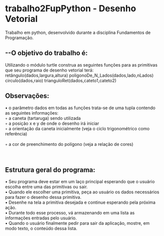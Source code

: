 # trabalho2FupPython - Desenho Vetorial
Trabalho em python, desenvolvido durante a disciplina Fundamentos de Programação.

## --O objetivo do trabalho é:<br/> 
Utilizando o módulo turtle construa as seguintes funções para as primitivas que seu programa de desenho
vetorial terá:<br/>
retângulo(dados,largura,altura) poligonoDe_N_Lados(dados,lado,nLados)<br/>
circulo(dados,raio) trianguloRet(dados,cateto1,cateto2)<br/>

## Observações:
• o parâmetro dados em todas as funções trata-se de uma tupla contendo as seguintes informações:<br/>
  ◦ a caneta (tartaruga) sendo utilizada <br/>
  ◦ a posição x e y de onde o desenho irá iniciar<br/>
  ◦ a orientação da caneta inicialmente (veja o ciclo trigonométrico como referência)<br/>  
  ◦ a cor de preenchimento do polígono (veja a relação de cores)<br/>
<br/>
<br/>
## Estrutura geral do programa: <br/>
  • Seu programa deve estar em um laço principal esperando que o usuário escolha entre uma das
   primitivas ou sair.<br/>
  • Quando ele escolher uma primitiva, peça ao usuário os dados necessários para fazer o desenho dessa 
   primitiva.<br/>
  • Desenhe na tela a primitiva desejada e continue esperando pela próxima ação.<br/>
  • Durante todo esse processo, vá armazenando em uma lista as informações entradas pelo usuário.<br/>
  • Quando o usuário finalmente pedir para sair da aplicação, mostre, em modo texto, o conteúdo dessa
   lista.<br/>
